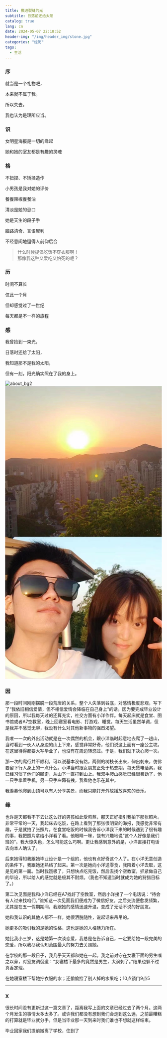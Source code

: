 ```yaml
---
title: 撒进裂缝的光
subtitle: 日落前还给太阳
catalog: true
lang: cn
date: 2024-05-07 22:18:52
header-img: "/img/header_img/stone.jpg"
categories: "经历"
tags:
  - 生活
---
```


### 序

就当是一个礼物吧，

本来就不属于我。

所以失去，

我也认为是理所应当。

### 识

女明星海报是一切的缘起

她和她的室友都是有趣的灵魂

### 格

不扭捏、不矫揉造作

小男孩是我对她的评价

餐餐辣椒餐餐油

清淡是她的忌口

她是天生的段子手

脑路清奇、言语犀利

不经意间地逗得人前仰后合

>什么时候提倡吃饭不穿衣服啊！  
那像我这种又爱吃又怕死的呢？

### 历

时间不算长

仅此一个月

但却感觉过了一世纪

每天都是不一样的旅程

### 感

我曾捡到一束光，

日落时还给了太阳，

我知道那不是我的太阳，

但有一刻，阳光确实照在了我的身上。

<img src="2.jpg" width="350" alt="about_bg2"></img>
![about_bg2](./topazleaf/2.jpg)

### 因

那一段时间刚刚摆脱一段荒唐的关系，整个人失落到谷底，对感情极度悲观，写下了“我依旧相信爱情，但不相信爱情会降临在自己身上”的话。因为要完成毕业设计的原因，所以我每天过的还算充实，社交方面有小洋作伴。每天起床就是食堂、图书馆或者A7空教室，晚上回寝室看电影、打游戏、睡觉。每天生活虽然单调，但是我并不感觉无聊，我没有什么对其他新事物的强烈渴望。

我唯一一次的外出活动就是在一次偶然的机会，跟小洋临时起意地去爬了一趟山，当时看到一伙人从身边的山上下来，感觉非常好奇，他们说这上面有一座公主坟。在这里待得都要大写毕业了，也没有在周边转悠过。于是，我们就下决心爬一次。

那一次的爬行并不顺利，可以说基本没有路，两侧的树枝长出来，伸出刺来，仿佛要留下行人身上的一点什么。小洋当时跟女朋友正处于热恋期，每天煲电话粥，我已经习惯了他们的腻歪，从山下一直打到山上。我双手爬山感觉已经很费劲了，他一只手拿着手机，另一只手左薅有拽，我看他也乐在其中。

我羡慕他爬到山顶可以有人分享美景，而我只能打开外放播放喜欢的音乐。

### 缘

也许是天都看不下去让这么好的男孩如此受煎熬，那天正好指引我拍下那张照片。非常平常的一天，我起床去吃饭，在路上看到了那张很明显的海报，我感觉非常有趣，于是就拍了张照片。在食堂吃饭的时候我告诉小洋我下来的时候遇到了很有趣的事，我把照片拿给小洋看了看。他眼睛一眯，饶有兴趣地说“这个人好像是我们班的”。我大惊失色，怎么可能这么巧啊。更让我感到意外的是，小洋直接打电话去向本人确认了。

后来她得知我跟她毕业设计是一个组的，他也有点好奇这个人了。在小洋无意创造的条件下，我跟她还熟络了起来。第一次是她向小洋送零食，我陪着小洋去取，这是见的第一面。当时我饿极了，只想快点吃完饭，然后去找个空教室，抓紧做自己的毕设，所以给人的感觉就是极其不耐烦。（我也不知道当时就成为她的狩猎目标了。）

第二次见面是我和小洋已经在A7找好了空教室，然后小洋接了一个电话说：“待会有人过来找咱们。”谁知这一次见面我们便成为了微信好友。之后交流便愈发频繁，尤其是在五一假期期间，我跟她的感情迅速升温，变成了无话不说的好朋友。

她和我认识的其他人都不一样，她很洒脱随性，说起话来吊吊的。

她更多的吸引我的是她的性格，这也是她的人格魅力所在。

她比我小三岁，这是她第一次谈恋爱，我总是在告诉自己，一定要给她一段完美的恋爱，所以我尽我认知范围最大的努力去关照她。

在学校的那一段日子，我几乎天天都和她在一起。我之前对守在女寝下面的男生嗤之以鼻，对室友调侃道：“女寝楼下最多的竟然是男生，太讽刺了。”结果也躲不过真香定理。

在她寝室楼下帮她拧衣服的水；还偷偷捡了别人掉的水果吃；10点锁门9点5

---

### X

很长时间没有更新过这一篇文章了，距离我写上面的文章已经过去了两个月。这两个月发生的事情太多太多了。或许我们都没有想到我们会走到这么远，之前最糟糕的打算就是毕业就分手，但是当毕业那一天到来时我们谁也不想就这样结束。

毕业回家我们提前搬离了学校，住到了